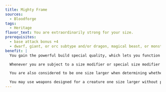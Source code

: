 ```yaml
---
title: Mighty Frame
sources:
  - Bloodforge
tags:
  - Heritage
flavor_text: You are extraordinarily strong for your size.
prerequisites:
  - base attack bonus +4
  - dwarf, giant, or orc subtype and/or dragon, magical beast, or monstrous humanoid type.
benefit: |
  You gain the powerful build special quality, which lets you function in many ways as if you were one size category larger.

  Whenever you are subject to a size modifier or special size modifier for a Combat Maneuver Bonus or Combat Maneuver Defense (such as during grapple checks, bull rush attempts, and trip attempts), you are treated as one size larger if doing so is advantageous to you.

  You are also considered to be one size larger when determining whether a creature's special attacks based on size (such as grab or swallow whole) can affect you.

  You may use weapons designed for a creature one size larger without penalty. However, your space and reach remain those of a creature your actual size. The benefits of this ability stack with the effects of abilities, powers, and spells that change the subject's size category.
---
```

